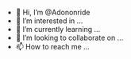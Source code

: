 - 👋 Hi, I’m @Adononride
- 👀 I’m interested in ...
- 🌱 I’m currently learning ...
- 💞️ I’m looking to collaborate on ...
- 📫 How to reach me ...

<!---
Adononride/Adononride is a ✨ special ✨ repository because its `README.md` (this file) appears on your GitHub profile.
You can click the Preview link to take a look at your changes.
--->
